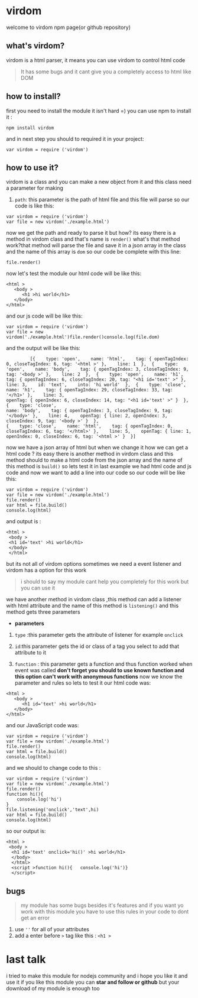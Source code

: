# virdom 
welcome to virdom npm page(or github repository)
## what's virdom?

virdom is a html parser, it means you can use virdom to control html code
>It has some bugs and it cant give you a completely access to html like DOM 


## how to install?
first you need to install the module it isn't hard =)
you can use npm to install it :
```
npm install virdom
```
and in next step you should to required it in your project:
```
var virdom = require ('virdom')
```

## how to use it?
virdom is a class and you can make a new object from it and this class need a parameter for making
1. `path`: this parameter is the path of html file and this file will parse 
so our code is like this:
```
var virdom = require ('virdom')
var file = new virdom('./example.html')
```
now we get the path and ready to parse it but how?
its easy there is a method in virdom class and that's name is `render()`
what's that method work?that method will parse the file and save it in a json array in the class and the name of this array is `dom`
so our code be complete with this line:
```
file.render()
```
now let's test the module
our html code will be like this:
```
<html >
   <body >
      <h1 >hi world</h1>
   </body>
</html>
```
and our js code will be like this:
```
var virdom = require ('virdom')
var file = new virdom('./example.html')file.render()console.log(file.dom)
```
and the output will be like this:
```
         [{    type: 'open',    name: 'html',    tag: { openTagIndex: 0, closeTagIndex: 6, tag: '<html >' },    line: 1  },  {    type: 'open',    name: 'body',    tag: { openTagIndex: 3, closeTagIndex: 9, tag: '<body >' },    line: 2  },  {    type: 'open',    name: 'h1',    tag: { openTagIndex: 6, closeTagIndex: 20, tag: "<h1 id='text' >" },        line: 3,    id: 'text',    into: 'hi world'  },  {    type: 'close',    name: 'h1',    tag: { openTagIndex: 29, closeTagIndex: 33, tag: '</h1>' },    line: 3,                                                                    openTag: { openIndex: 6, closeIndex: 14, tag: "<h1 id='text' >" }  },  {    type: 'close',                                                              name: 'body',    tag: { openTagIndex: 3, closeTagIndex: 9, tag: '</body>' },    line: 4,    openTag: { line: 2, openIndex: 3, closeIndex: 9, tag: '<body >' }  },                                                                          {    type: 'close',    name: 'html',    tag: { openTagIndex: 0, closeTagIndex: 6, tag: '</html>' },    line: 5,    openTag: { line: 1, openIndex: 0, closeIndex: 6, tag: '<html >' }  }]
```
now we have a json array of html but when we change it how we can get a html code ?
its easy there is another method in virdom class and this method should to make a html code from the json array and the name of this method is `build()` 
so lets test it 
in last example we had html code and js code and now we want to add a line into our code 
so our code will be like this:
```
var virdom = require ('virdom')
var file = new virdom('./example.html')
file.render()
var html = file.build()
console.log(html)
```
and output is :
```
<html >
 <body > 
 <h1 id='text' >hi world</h1> 
 </body> 
 </html>
```
but its not all of virdom options 
sometimes we need a event listener and virdom has a option for this work

> i should to say my module cant help you completely for this work but you can use it

we have another method in virdom class ,this method can add a listener with html attribute and the name of this method is `listening()` and this method gets three parameters 
- **parameters**
1. `type` :this parameter gets the attribute of listener for example `onclick`

2. `id`:this parameter gets the id or class of a tag you select to add that attribute to it 

3. `function` : this parameter gets a function and thus function worked when event was called **don't forget you should to use known function and this option can't work with anonymous functions**
now we know the parameter and rules 
so lets to test it 
our html code was:
```
<html >
   <body >      
      <h1 id='text' >hi world</h1>   
   </body>
</html>
```
and our JavaScript code was:
```
var virdom = require ('virdom')
var file = new virdom('./example.html')
file.render()
var html = file.build()
console.log(html)
```
and we should to change code to this :
```
var virdom = require ('virdom')
var file = new virdom('./example.html')
file.render()
function hi(){ 
    console.log('hi')
}
file.listening('onclick','text',hi)
var html = file.build()
console.log(html)
```
so our output is:
```
<html >
 <body >
  <h1 id='text' onclick='hi()' >hi world</h1> 
  </body> 
  </html> 
  <script >function hi(){   console.log('hi')}
  </script>
```
## bugs 
>my module has some bugs besides it's features and if you want yo work with this module you have to use this rules in your code to dont get an error

1. use `''` for all of your attributes 
2. add a enter before `>` tag like this : `<h1 >`

# last talk
i tried to make this module for nodejs community and i hope you like it and use it 
if you like this module you can **star and follow or github** but your download of my module is enough too
